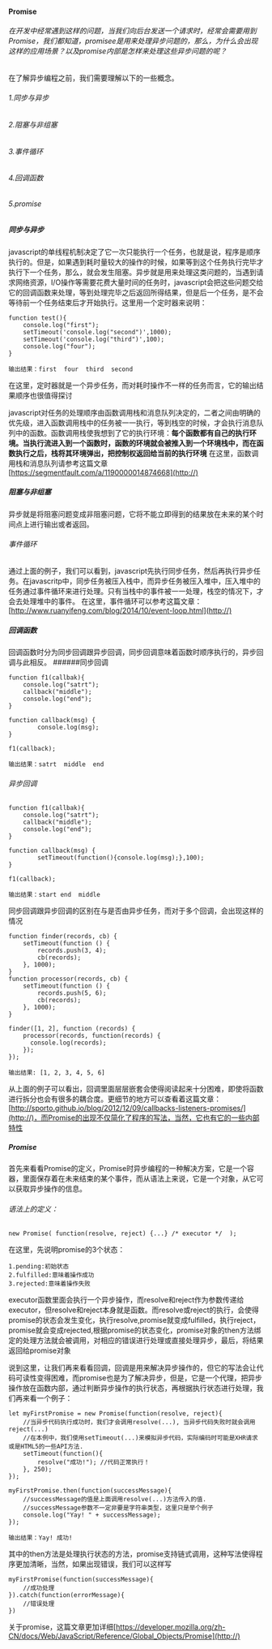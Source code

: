 #### Promise
###### 在开发中经常遇到这样的问题，当我们向后台发送一个请求时，经常会需要用到Promise，我们都知道，promisee是用来处理异步问题的，那么，为什么会出现这样的应用场景？以及promise内部是怎样来处理这些异步问题的呢？

在了解异步编程之前，我们需要理解以下的一些概念。
###### 1.同步与异步
###### 2.阻塞与非组塞
###### 3.事件循环
###### 4.回调函数
###### 5.promise


##### 同步与异步
javascript的单线程机制决定了它一次只能执行一个任务，也就是说，程序是顺序执行的。但是，如果遇到耗时量较大的操作的时候，如果等到这个任务执行完毕才执行下一个任务，那么，就会发生阻塞。异步就是用来处理这类问题的，当遇到请求网络资源，I/O操作等需要花费大量时间的任务时，javascript会把这些问题交给它的回调函数来处理，等到处理完毕之后返回所得结果，但是后一个任务，是不会等待前一个任务结束后才开始执行。这里用一个定时器来说明：

```
function test(){
	console.log("first");
    setTimeout('console.log("second")',1000);
    setTimeout('console.log("third")',100);
    console.log("four");
}
```

```
输出结果：first  four  third  second
```
在这里，定时器就是一个异步任务，而对耗时操作不一样的任务而言，它的输出结果顺序也很值得探讨

javascript对任务的处理顺序由函数调用栈和消息队列决定的，二者之间由明确的优先级，进入函数调用栈中的任务被一一执行，等到栈空的时候，才会执行消息队列中的函数。函数调用栈使我想到了它的执行环境：**每个函数都有自己的执行环境。当执行流进入到一个函数时，函数的环境就会被推入到一个环境栈中，而在函数执行之后，栈将其环境弹出，把控制权返回给当前的执行环境**
在这里，函数调用栈和消息队列请参考这篇文章[https://segmentfault.com/a/1190000014874668](http://)

##### 阻塞与非组塞
异步就是将阻塞问题变成非阻塞问题，它将不能立即得到的结果放在未来的某个时间点上进行输出或者返回。


###### 事件循环
通过上面的例子，我们可以看到，javascript先执行同步任务，然后再执行异步任务。在javascritp中，同步任务被压入栈中，而异步任务被压入堆中，压入堆中的任务通过事件循环来进行处理。只有当栈中的事件被一一处理，栈空的情况下，才会去处理堆中的事件。
在这里，事件循环可以参考这篇文章：[http://www.ruanyifeng.com/blog/2014/10/event-loop.html](http://)

##### 回调函数
回调函数时分为同步回调跟异步回调，同步回调意味着函数时顺序执行的，异步回调与此相反。
######同步回调
```
function f1(callbak){
    console.log("satrt");
    callback("middle");
    console.log("end");
}

function callback(msg) {  
        console.log(msg);
}

f1(callback);

输出结果：satrt  middle  end
```
###### 异步回调

```
function f1(callbak){
    console.log("satrt");
    callback("middle");
    console.log("end");
}

function callback(msg) {  
        setTimeout(function(){console.log(msg);},100);
}

f1(callback);

输出结果：start end  middle
```

同步回调跟异步回调的区别在与是否由异步任务，而对于多个回调，会出现这样的情况
```
function finder(records, cb) {
    setTimeout(function () {
        records.push(3, 4);
        cb(records);
    }, 1000);
}
function processor(records, cb) {
    setTimeout(function () {
        records.push(5, 6);
        cb(records);
    }, 1000);
}

finder([1, 2], function (records) {
    processor(records, function(records) {
      console.log(records);
    });
});

输出结果: [1, 2, 3, 4, 5, 6]
```
从上面的例子可以看出，回调里面层层嵌套会使得阅读起来十分困难，即使将函数进行拆分也会有很多的耦合度。更细节的地方可以查看着这篇文章：[http://sporto.github.io/blog/2012/12/09/callbacks-listeners-promises/](http://)，而Promise的出现不仅简化了程序的写法，当然，它也有它的一些内部特性

##### Promise
首先来看看Promise的定义，Promise时异步编程的一种解决方案，它是一个容器，里面保存着在未来结束的某个事件，而从语法上来说，它是一个对象，从它可以获取异步操作的信息。

###### 语法上的定义：
```
new Promise( function(resolve, reject) {...} /* executor */  );

```
在这里，先说明promise的3个状态：
```
1.pending:初始状态
2.fulfilled:意味着操作成功
3.rejected:意味着操作失败
```
executor函数里面会执行一个异步操作，而resolve和reject作为参数传递给executor，但resolve和reject本身就是函数。而resolve或reject的执行，会使得promise的状态会发生变化，执行resolve,promise就变成fulfilled，执行reject，promise就会变成rejected,根据promise的状态变化，promise对象的then方法绑定的处理方法就会被调用，对相应的错误进行处理或直接处理异步，最后，将结果返回给promise对象

说到这里，让我们再来看看回调，回调是用来解决异步操作的，但它的写法会让代码可读性变得困难，而promise也是为了解决异步，但是，它是一个代理，把异步操作放在函数内部，通过判断异步操作的执行状态，再根据执行状态进行处理，我们再来看一个例子：
```
let myFirstPromise = new Promise(function(resolve, reject){
    //当异步代码执行成功时，我们才会调用resolve(...), 当异步代码失败时就会调用reject(...)
    //在本例中，我们使用setTimeout(...)来模拟异步代码，实际编码时可能是XHR请求或是HTML5的一些API方法.
    setTimeout(function(){
        resolve("成功!"); //代码正常执行！
    }, 250);
});

myFirstPromise.then(function(successMessage){
    //successMessage的值是上面调用resolve(...)方法传入的值.
    //successMessage参数不一定非要是字符串类型，这里只是举个例子
    console.log("Yay! " + successMessage);
});

输出结果：Yay! 成功!
```
其中的then方法是处理执行状态的方法，promise支持链式调用，这种写法使得程序更加清晰，当然，如果出现错误，我们可以这样写
```
myFirstPromise(function(successMessage){
    //成功处理
}).catch(function(errorMessage){
    //错误处理
})
```

关于promise，这篇文章更加详细[https://developer.mozilla.org/zh-CN/docs/Web/JavaScript/Reference/Global_Objects/Promise](http://)








